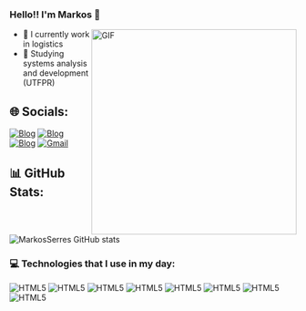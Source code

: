 ### Hello!! I'm Markos 👋

<img align="right" alt="GIF" src="https://raw.githubusercontent.com/ThiagoPereira232/ThiagoPereira232/main/imgs/Code%20typing.gif" width="360px" border-radius="50%"/>


- 🔭 I currently work in logistics
- 🌱 Studying systems analysis and development (UTFPR)
  
## 🌐 Socials:

[![Blog](https://img.shields.io/badge/-Behance-blue?style=for-the-badge&logo=behance&logoColor=white)](https://www.behance.net/markosserres)
[![Blog](https://img.shields.io/badge/Instagram-E4405F?style=for-the-badge&logo=instagram&logoColor=white)](https://www.instagram.com/markosserres/)
[![Blog](https://img.shields.io/badge/LinkedIn-0077B5?style=for-the-badge&logo=linkedin&logoColor=white)](https://br.linkedin.com/in/markos-christopher-serres-almeida-9b564b22b?original_referer=https%3A%2F%2Fwww.linkedin.com%2F)
[![Gmail](https://img.shields.io/badge/Gmail-D14836?style=for-the-badge&logo=gmail&logoColor=white)](mailto:serresalmeida@gmail.com) 

## 📊 GitHub Stats:

![MarkosSerres GitHub stats](https://github-readme-stats.vercel.app/api?username=MarkosSerres&show_icons=true&theme=tokyonight)

### 💻 Technologies that I use in my day:
<div style="display: inline_block">
  <img align="center" alt="HTML5" src="https://img.shields.io/badge/HTML-239120?style=for-the-badge&logo=html5&logoColor=white" />
  <img align="center" alt="HTML5" src="https://img.shields.io/badge/Python-3776AB?style=for-the-badge&logo=python&logoColor=white" />
  <img align="center" alt="HTML5" src="https://img.shields.io/badge/CSS-239120?&style=for-the-badge&logo=css3&logoColor=white" />
  <img align="center" alt="HTML5" src="https://img.shields.io/badge/C-00599C?style=for-the-badge&logo=c&logoColor=white" />
  <img align="center" alt="HTML5" src="https://img.shields.io/badge/Microsoft_Office-D83B01?style=for-the-badge&logo=microsoft-office&logoColor=white" />
  <img align="center" alt="HTML5" src="https://img.shields.io/badge/MySQL-005C84?style=for-the-badge&logo=mysql&logoColor=white" />
  <img align="center" alt="HTML5" src="https://img.shields.io/badge/Adobe%20Photoshop-31A8FF?style=for-the-badge&logo=Adobe%20Photoshop&logoColor=black" />
  <img align="center" alt="HTML5" src="https://img.shields.io/badge/PowerBI-F2C811?style=for-the-badge&logo=Power%20BI&logoColor=white" />
</div>
